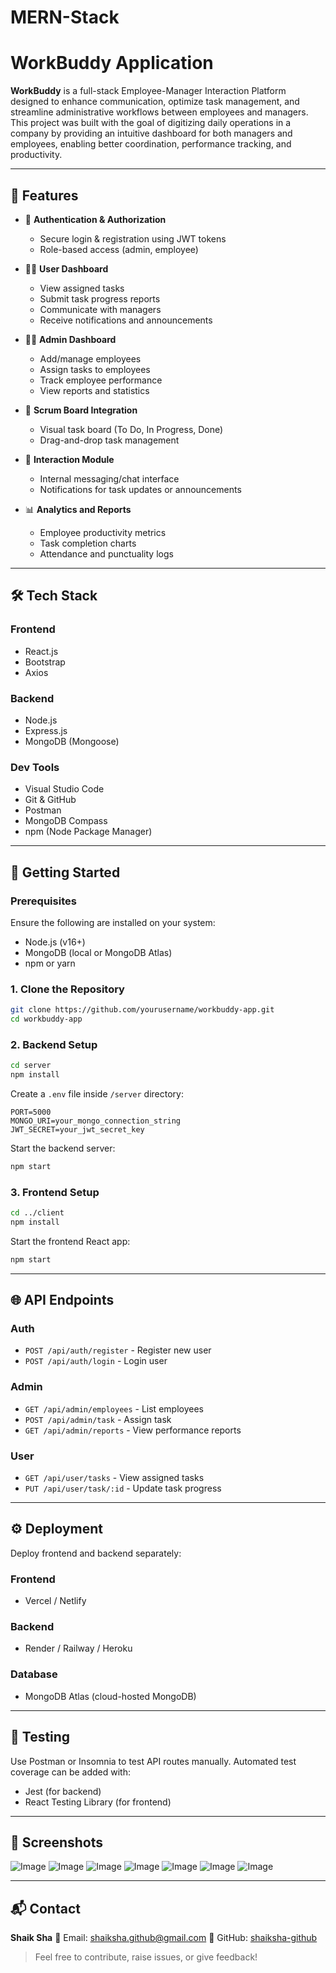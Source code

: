 # MERN-Stack
# WorkBuddy Application

**WorkBuddy** is a full-stack Employee-Manager Interaction Platform designed to enhance communication, optimize task management, and streamline administrative workflows between employees and managers. This project was built with the goal of digitizing daily operations in a company by providing an intuitive dashboard for both managers and employees, enabling better coordination, performance tracking, and productivity.

---

## 🌟 Features

* 🔐 **Authentication & Authorization**

  * Secure login & registration using JWT tokens
  * Role-based access (admin, employee)

* 🧑‍💼 **User Dashboard**

  * View assigned tasks
  * Submit task progress reports
  * Communicate with managers
  * Receive notifications and announcements

* 👨‍💼 **Admin Dashboard**

  * Add/manage employees
  * Assign tasks to employees
  * Track employee performance
  * View reports and statistics

* 📅 **Scrum Board Integration**

  * Visual task board (To Do, In Progress, Done)
  * Drag-and-drop task management

* 💬 **Interaction Module**

  * Internal messaging/chat interface
  * Notifications for task updates or announcements

* 📊 **Analytics and Reports**

  * Employee productivity metrics
  * Task completion charts
  * Attendance and punctuality logs

---

## 🛠️ Tech Stack

### Frontend

* React.js
* Bootstrap
* Axios

### Backend

* Node.js
* Express.js
* MongoDB (Mongoose)

### Dev Tools

* Visual Studio Code
* Git & GitHub
* Postman
* MongoDB Compass
* npm (Node Package Manager)

---

## 🚀 Getting Started

### Prerequisites

Ensure the following are installed on your system:

* Node.js (v16+)
* MongoDB (local or MongoDB Atlas)
* npm or yarn

### 1. Clone the Repository

```bash
git clone https://github.com/yourusername/workbuddy-app.git
cd workbuddy-app
```

### 2. Backend Setup

```bash
cd server
npm install
```

Create a `.env` file inside `/server` directory:

```env
PORT=5000
MONGO_URI=your_mongo_connection_string
JWT_SECRET=your_jwt_secret_key
```

Start the backend server:

```bash
npm start
```

### 3. Frontend Setup

```bash
cd ../client
npm install
```

Start the frontend React app:

```bash
npm start
```

---

## 🌐 API Endpoints

### Auth

* `POST /api/auth/register` - Register new user
* `POST /api/auth/login` - Login user

### Admin

* `GET /api/admin/employees` - List employees
* `POST /api/admin/task` - Assign task
* `GET /api/admin/reports` - View performance reports

### User

* `GET /api/user/tasks` - View assigned tasks
* `PUT /api/user/task/:id` - Update task progress

---

## ⚙️ Deployment

Deploy frontend and backend separately:

### Frontend

* Vercel / Netlify

### Backend

* Render / Railway / Heroku

### Database

* MongoDB Atlas (cloud-hosted MongoDB)

---

## 🧪 Testing

Use Postman or Insomnia to test API routes manually. Automated test coverage can be added with:

* Jest (for backend)
* React Testing Library (for frontend)

---

## 📸 Screenshots

![Image](https://github.com/user-attachments/assets/79eafef3-cb25-4e26-a8cf-a17b21d5c2e4)
![Image](https://github.com/user-attachments/assets/509cbffd-f50e-4246-8584-04b5a8ca71e0)
![Image](https://github.com/user-attachments/assets/c812f62e-755f-4f25-b121-a0304d4144f6)
![Image](https://github.com/user-attachments/assets/1417a2c5-4e64-439a-bd84-a334a0e94475)
![Image](https://github.com/user-attachments/assets/fe35b5e7-7588-477d-909b-44c1e9fcd949)
![Image](https://github.com/user-attachments/assets/8119fec6-c1f0-4c2d-8942-456dab29bf62)
![Image](https://github.com/user-attachments/assets/7bf9b8cc-cf9b-493b-97a9-b557fc96caf8)

---


## 📬 Contact

**Shaik Sha**
📧 Email: [shaiksha.github@gmail.com](mailto:shaiksha.github@gmail.com)
🔗 GitHub: [shaiksha-github](https://github.com/shaiksha-github)

> Feel free to contribute, raise issues, or give feedback!

